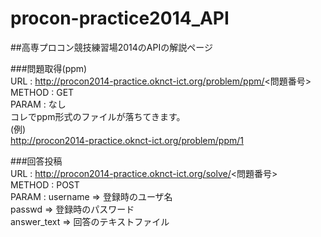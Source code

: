 procon-practice2014_API
=======================

##高専プロコン競技練習場2014のAPIの解説ページ
  
###問題取得(ppm)  
URL    : http://procon2014-practice.oknct-ict.org/problem/ppm/<問題番号>  
METHOD : GET  
PARAM  : なし  
コレでppm形式のファイルが落ちてきます。  
(例)  
  http://procon2014-practice.oknct-ict.org/problem/ppm/1  

###回答投稿  
URL    : http://procon2014-practice.oknct-ict.org/solve/<問題番号>  
METHOD : POST  
PARAM  : username    => 登録時のユーザ名  
         passwd      => 登録時のパスワード    
         answer_text => 回答のテキストファイル  
